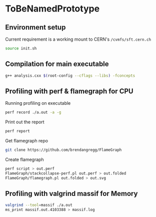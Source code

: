 # ToBeNamedPrototype

## Environment setup

Current requirement is a working mount to CERN's `/cvmfs/sft.cern.ch`

```bash
source init.sh
```

## Compilation for main executable

```bash
g++ analysis.cxx $(root-config --cflags --libs) -fconcepts
```

## Profiling with perf & flamegraph for CPU

Running profiling on executable

```bash
perf record ./a.out -a -g
```

Print out the report

```bash
perf report
```

Get flamegraph repo

```bash
git clone https://github.com/brendangregg/FlameGraph
```

Create flamegraph

```bash
perf script > out.perf
FlameGraph/stackcollapse-perf.pl out.perf > out.folded
FlameGraph/flamegraph.pl out.folded > out.svg
```

## Profiling with valgrind massif for Memory

```bash
valgrind --tool=massif ./a.out
ms_print massif.out.4103388 > massif.log
```
